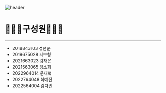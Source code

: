 ![header](https://capsule-render.vercel.app/api?type=Venom&color=0:FF66B2,100:8A2BE2=&fontColor=d6ace6&animation=twinkling&height=300&section=header&text=team%20project&fontSize=90&stroke=ffffff)
# 🧑‍🤝‍🧑구성원🧑‍🤝‍🧑
----
* 2018843103 정현준 
* 2019675028 서보형 
* 2021663023 김채은 
* 2021563065 정소희 
* 2022964014 문재혁 
* 2022764048 최예진 
* 2022564004 김다빈 
